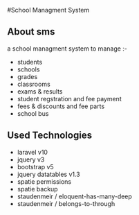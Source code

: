 #School Managment System

## About sms

a school managment system to manage :-

- students
- schools
- grades
- classrooms
- exams & results
- student regstration and fee payment
- fees & discounts and fee parts
- school bus

## Used Technologies

- laravel v10
- jquery v3
- bootstrap v5
- jquery datatables v1.3
- spatie permissions
- spatie backup
- staudenmeir / eloquent-has-many-deep
- staudenmeir / belongs-to-through
